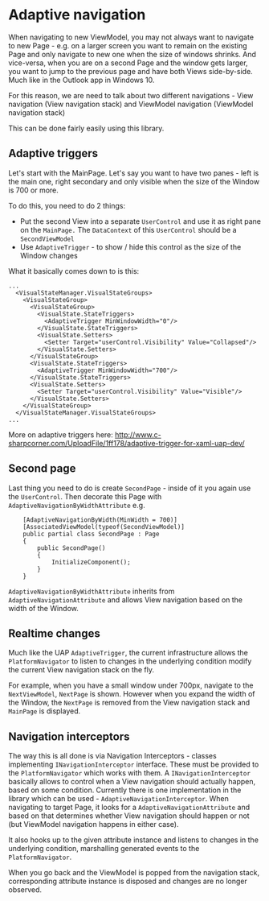 # Adaptive navigation

When navigating to new ViewModel, you may not always want to navigate to new Page - e.g. on a larger screen you want to remain on the existing Page and only navigate to new one when the size of windows shrinks. And vice-versa, when you are on a second Page and the window gets larger, you want to jump to the previous page and have both Views side-by-side. Much like in the Outlook app in Windows 10.

For this reason, we are need to talk about two different navigations - View navigation (View navigation stack) and ViewModel navigation (ViewModel navigation stack)

This can be done fairly easily using this library. 

## Adaptive triggers

Let's start with the MainPage. Let's say you want to have two panes - left is the main one, right secondary and only visible when the size of the Window is 700 or more. 

To do this, you need to do 2 things:

 * Put the second View into a separate `UserControl` and use it as right pane on the `MainPage.` The `DataContext` of this `UserControl` should be a `SecondViewModel`
 * Use `AdaptiveTrigger` - to show / hide this control as the size of the Window changes

What it basically comes down to is this:

```
...
  <VisualStateManager.VisualStateGroups>
    <VisualStateGroup>
      <VisualStateGroup>
        <VisualState.StateTriggers>
          <AdaptiveTrigger MinWindowWidth="0"/>  
        </VisualState.StateTriggers> 
        <VisualState.Setters> 
          <Setter Target="userControl.Visibility" Value="Collapsed"/> 
        </VisualState.Setters> 
      </VisualStateGroup>
      <VisualState.StateTriggers>
        <AdaptiveTrigger MinWindowWidth="700"/>  
      </VisualState.StateTriggers> 
      <VisualState.Setters> 
        <Setter Target="userControl.Visibility" Value="Visible"/> 
      </VisualState.Setters> 
    </VisualStateGroup>
  </VisualStateManager.VisualStateGroups>
...
```

More on adaptive triggers here: http://www.c-sharpcorner.com/UploadFile/1ff178/adaptive-trigger-for-xaml-uap-dev/

## Second page

Last thing you need to do is create `SecondPage` - inside of it you again use the `UserControl`. Then decorate this Page with `AdaptiveNavigationByWidthAttribute` e.g.

```
    [AdaptiveNavigationByWidth(MinWidth = 700)]
    [AssociatedViewModel(typeof(SecondViewModel)]
    public partial class SecondPage : Page
    {
        public SecondPage()
        {
            InitializeComponent();
        }
    }
```

`AdaptiveNavigationByWidthAttribute` inherits from `AdaptiveNavigationAttribute` and allows View navigation based on the width of the Window. 

## Realtime changes

Much like the UAP `AdaptiveTrigger`, the current infrastructure allows the `PlatformNavigator` to listen to changes in the underlying condition modify the current View navigation stack on the fly. 

For example, when you have a small window under 700px, navigate to the `NextViewModel`, `NextPage` is shown. However when you expand the width of the Window, the `NextPage` is removed from the View navigation stack and `MainPage` is displayed.

## Navigation interceptors

The way this is all done is via Navigation Interceptors - classes implementing `INavigationInterceptor` interface. These must be provided to the `PlatformNavigator` which works with them. A `INavigationInterceptor` basically allows to control when a View navigation should actually happen, based on some condition. Currently there is one implementation in the library which can be used - `AdaptiveNavigationInterceptor`. When navigating to target Page, it looks for a `AdaptiveNavigationAttribute` and based on that determines whether View navigation should happen or not (but ViewModel navigation happens in either case).

It also hooks up to the given attribute instance and listens to changes in the underlying condition, marshalling generated events to the `PlatformNavigator`. 

When you go back and the ViewModel is popped from the navigation stack, corresponding attribute instance is disposed and changes are no longer observed. 
